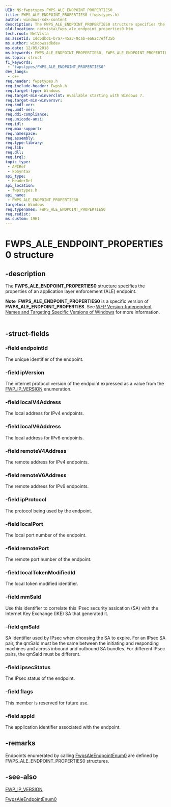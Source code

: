 ```yaml
---
UID: NS:fwpstypes.FWPS_ALE_ENDPOINT_PROPERTIES0_
title: FWPS_ALE_ENDPOINT_PROPERTIES0 (fwpstypes.h)
author: windows-sdk-content
description: The FWPS_ALE_ENDPOINT_PROPERTIES0 structure specifies the properties of an application layer enforcement (ALE) endpoint.Note  FWPS_ALE_ENDPOINT_PROPERTIES0 is a specific version of FWPS_ALE_ENDPOINT_PROPERTIES.
old-location: netvista\fwps_ale_endpoint_properties0.htm
tech.root: NetVista
ms.assetid: 1dd5dbd1-b7a7-45a3-8cab-ea62c7eff35b
ms.author: windowssdkdev
ms.date: 12/05/2018
ms.keywords: FWPS_ALE_ENDPOINT_PROPERTIES0, FWPS_ALE_ENDPOINT_PROPERTIES0 structure [Network Drivers Starting with Windows Vista], fwpstypes/FWPS_ALE_ENDPOINT_PROPERTIES0, netvista.fwps_ale_endpoint_properties0, wfp_ref_3_struct_3_fwps_A-E_b528750a-0c8a-4406-81ab-30aa574fb215.xml
ms.topic: struct
f1_keywords: 
 - "fwpstypes/FWPS_ALE_ENDPOINT_PROPERTIES0"
dev_langs:
 - c++
req.header: fwpstypes.h
req.include-header: Fwpsk.h
req.target-type: Windows
req.target-min-winverclnt: Available starting with Windows 7.
req.target-min-winversvr: 
req.kmdf-ver: 
req.umdf-ver: 
req.ddi-compliance: 
req.unicode-ansi: 
req.idl: 
req.max-support: 
req.namespace: 
req.assembly: 
req.type-library: 
req.lib: 
req.dll: 
req.irql: 
topic_type:
 - APIRef
 - kbSyntax
api_type:
 - HeaderDef
api_location:
 - fwpstypes.h
api_name:
 - FWPS_ALE_ENDPOINT_PROPERTIES0
targetos: Windows
req.typenames: FWPS_ALE_ENDPOINT_PROPERTIES0
req.redist: 
ms.custom: 19H1
---
```


# FWPS_ALE_ENDPOINT_PROPERTIES0 structure


## -description


The <b>FWPS_ALE_ENDPOINT_PROPERTIES0</b> structure specifies the properties of an application layer
  enforcement (ALE) endpoint.
<div class="alert"><b>Note</b>  <b>FWPS_ALE_ENDPOINT_PROPERTIES0</b> is a specific version of <b>FWPS_ALE_ENDPOINT_PROPERTIES</b>. See <a href="https://docs.microsoft.com/windows/desktop/FWP/wfp-version-independent-names-and-targeting-specific-versions-of-windows">WFP Version-Independent Names and Targeting Specific Versions of Windows</a> for more information.</div><div> </div>

## -struct-fields




### -field endpointId

The unique identifier of the endpoint.


### -field ipVersion

The internet protocol version of the endpoint expressed as a value from the 
     <a href="https://docs.microsoft.com/previous-versions/windows/hardware/drivers/ff552435(v=vs.85)">FWP_IP_VERSION</a> enumeration.


### -field localV4Address

The local address for IPv4 endpoints.


### -field localV6Address

The local address for IPv6 endpoints.


### -field remoteV4Address

The remote address for IPv4 endpoints.


### -field remoteV6Address

The remote address for IPv6 endpoints.


### -field ipProtocol

The protocol being used by the endpoint.


### -field localPort

The local port number of the endpoint.


### -field remotePort

The remote port number of the endpoint.


### -field localTokenModifiedId

The local token modified identifier.


### -field mmSaId

Use this identifier to correlate this IPsec security assication (SA) with the Internet Key Exchange (IKE) SA that generated it.


### -field qmSaId

SA identifier used by IPsec when choosing the SA to expire. For an IPsec SA
     pair, the qmSaId must be the same between the initiating and responding machines and across inbound and
     outbound SA bundles. For different IPsec pairs, the qmSaId must be different.


### -field ipsecStatus

The IPsec status of the endpoint.


### -field flags

This member is reserved for future use.


### -field appId

The application identifier associated with the endpoint.


## -remarks



Endpoints enumerated by calling 
    <a href="https://docs.microsoft.com/windows-hardware/drivers/ddi/content/fwpsk/nf-fwpsk-fwpsaleendpointenum0">FwpsAleEndpointEnum0</a> are defined by
    FWPS_ALE_ENDPOINT_PROPERTIES0 structures.




## -see-also




<a href="https://docs.microsoft.com/previous-versions/windows/hardware/drivers/ff552435(v=vs.85)">FWP_IP_VERSION</a>



<a href="https://docs.microsoft.com/windows-hardware/drivers/ddi/content/fwpsk/nf-fwpsk-fwpsaleendpointenum0">FwpsAleEndpointEnum0</a>
 

 

